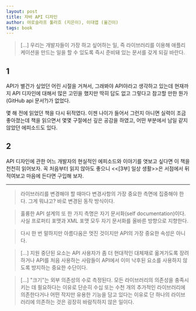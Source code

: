 ```yaml
---
layout: post
title: 자바 API 디자인
author: 야로슬라프 툴라흐 (지은이), 이대엽 (옮긴이)
tags: book
---
```


> [...] 우리는 개발자들이 가장 하고 싶어하는 일, 즉 라이브러리를 이용해 애플리케이션을 만드는 일을 할 수 있도록 즉시 준비돼 있는 문서를 갖게 되길 바란다.

## 1

API가 별건가 싶었던 어린 시절을 거쳐서, 그래봐야 API야라고 생각하고 있는데 현재까지 API 디자인에 대해서 많은 고민을 했지만 딱히 답도 없고 그렇다고 참고할 만한 뭔가(GitHub api 문서?)가 없었다.

몇 해 전에 읽었던 책을 다시 뒤적였다. 이젠 나이가 들어서 그런지 아니면 실력이 조금 좋아졌는데 책을 읽으면서 몇몇 구절에선 깊은 공감을 하였고, 어떤 부분에서 남일 같지 않았던 에피소드도 있다.

## 2
 
API 디자인에 관한 어느 개발자의 현실적인 에피소드와 이야기를 엿보고 싶다면 이 책을 천천히 읽어보자. 꼭 처음부터 읽지 않아도 좋으니 <<[3부] 일상 생활>>은 서점에서 뒤적여보고 마음에 든다면 구입해 보자.

----

> 라이브러리를 변경해야 할 때마다 변경사항의 가장 중요한 측면에 집중해야 한다. 그게 뭐냐고? 바로 변경된 동작 방식이다.

> 훌륭한 API 설계의 또 한 가지 측명은 자기 문서화(self documentation)이다. 사실 프로퍼티 포맷과 XML 포맷 모두 자기 문서화를 올바른 방향으로 지향한다.

> 다시 한 번 말하지만 아름다움은 멋진 것이지만 API의 가장 중요한 속성은 아니다.

> [...] 지원 중단된 요소는 API 사용자가 좀 더 현대적인 대체재로 옮겨가도록 장려하거나 API를 처음 사용하는 사람들이 API에서 이미 낙후된 요소를 사용하지 않도록 방지하는 중요한 수단이다.

> [...] "크기"는 외부 의존성의 수로 측정된다. 모든 라이브러리의 의존성을 충족시키는 데 필요하다는 이유로 단순히 수십 또는 수천 개의 추가적인 라이브러리에 의존한다거나 어떤 작지만 유용한 기능을 담고 있다는 이유로 단 하나의 라이브러리에 의존하는 것은 굉장히 바람직하지 않은 일이다.

